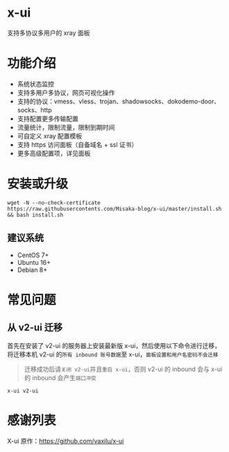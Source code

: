 # x-ui

支持多协议多用户的 xray 面板

# 功能介绍

- 系统状态监控
- 支持多用户多协议，网页可视化操作
- 支持的协议：vmess、vless、trojan、shadowsocks、dokodemo-door、socks、http
- 支持配置更多传输配置
- 流量统计，限制流量，限制到期时间
- 可自定义 xray 配置模板
- 支持 https 访问面板（自备域名 + ssl 证书）
- 更多高级配置项，详见面板

# 安装或升级

```shell
wget -N --no-check-certificate https://raw.githubusercontents.com/Misaka-blog/x-ui/master/install.sh && bash install.sh
```

## 建议系统

- CentOS 7+
- Ubuntu 16+
- Debian 8+

# 常见问题

## 从 v2-ui 迁移
首先在安装了 v2-ui 的服务器上安装最新版 x-ui，然后使用以下命令进行迁移，将迁移本机 v2-ui 的`所有 inbound 账号数据`至 x-ui，`面板设置和用户名密码不会迁移`
> 迁移成功后请`关闭 v2-ui`并且`重启 x-ui`，否则 v2-ui 的 inbound 会与 x-ui 的 inbound 会产生`端口冲突`
```
x-ui v2-ui
```

# 感谢列表

X-ui 原作：https://github.com/vaxilu/x-ui
